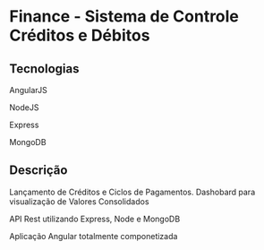 # Finance - Sistema de Controle Créditos e Débitos

## Tecnologias
<p>AngularJS</p>
<p>NodeJS</p>
<p>Express</p>
<p>MongoDB</p>

## Descrição
<p>Lançamento de Créditos e Ciclos de Pagamentos. Dashobard para visualização de Valores Consolidados</p>


<p>API Rest utilizando Express, Node  e MongoDB</p>
<p>Aplicação Angular totalmente componetizada</p>

